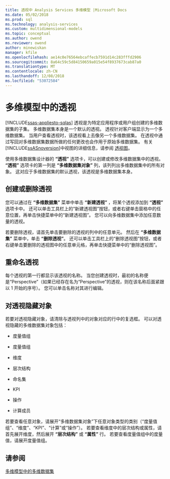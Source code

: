 ```yaml
---
title: 透视中 Analysis Services 多维模型 |Microsoft Docs
ms.date: 05/02/2018
ms.prod: sql
ms.technology: analysis-services
ms.custom: multidimensional-models
ms.topic: conceptual
ms.author: owend
ms.reviewer: owend
author: minewiskan
manager: kfile
ms.openlocfilehash: ae14c0e76564ebcaffecb7591d14c283fffd2906
ms.sourcegitcommit: 8a64c59c5d84150659a015e54f8937673cab87a0
ms.translationtype: MT
ms.contentlocale: zh-CN
ms.lasthandoff: 12/08/2018
ms.locfileid: "53072584"
---
```

# <a name="perspectives-in-multidimensional-models"></a>多维模型中的透视
[!INCLUDE[ssas-appliesto-sqlas](../../includes/ssas-appliesto-sqlas.md)]
  透视是为特定应用程序或用户组创建的多维数据集的子集。 多维数据集本身是一个默认的透视。 透视针对客户端显示为一个多维数据集。 当用户查看透视时，该透视看上去像另一个多维数据集。 在透视中通过写回对多维数据集数据所做的任何更改也会作用于原始多维数据集。 有关 [!INCLUDE[ssASnoversion](../../includes/ssasnoversion-md.md)]中视图的详细信息，请参阅 [透视图](../../analysis-services/multidimensional-models-olap-logical-cube-objects/perspectives.md)。  
  
 使用多维数据集设计器的 **“透视”** 选项卡，可以创建或修改多维数据集中的透视。 **“透视”** 选项卡的第一列是 **“多维数据集对象”** 列，该列列出多维数据集中的所有对象。 这对应于多维数据集的默认透视，该透视是多维数据集本身。  
  
## <a name="creating-or-deleting-perspectives"></a>创建或删除透视  
 您可以通过在 **“多维数据集”** 菜单中单击 **“新建透视”** ，将某个透视添加到 **“透视”** 选项卡中。 还可以单击工具栏上的“新建透视图”按钮，或者右键单击窗格中的任意位置，再单击快捷菜单中的“新建透视图”。 您可以向多维数据集中添加任意数量的透视。  
  
 若要删除透视，请首先单击要删除的透视的列中的任意单元。 然后在 **“多维数据集”** 菜单中，单击 **“删除透视”**。 还可以单击工具栏上的“删除透视图”按钮，或者右键单击要删除的透视图中的任意单元格，再单击快捷菜单中的“删除透视图”。  
  
## <a name="renaming-perspectives"></a>重命名透视  
 每个透视的第一行都显示该透视的名称。 当您创建透视时，最初的名称便是“Perspective”（如果已经存在名为“Perspective”的透视，则在该名称后面紧跟以 1 开始的序号）。 您可以单击名称对其进行编辑。  
  
## <a name="hiding-objects-from-a-perspective"></a>对透视隐藏对象  
 若要对透视隐藏对象，请清除与透视列中的对象对应的行中的复选框。 可以对透视隐藏的多维数据集对象包括：  
  
-   度量值组  
  
-   度量值组  
  
-   维度  
  
-   层次结构  
  
-   命名集  
  
-   KPI  
  
-   操作  
  
-   计算成员  
  
 若要查看任意对象，请展开“多维数据集对象”下任意对象类型的类别（“度量值组”、“维度”、“KPI”、“计算”或“操作”）。 若要查看维度中的层次结构或属性，请首先展开维度，然后展开 **“层次结构”** 或 **“属性”** 行。 若要查看度量值组中的度量值，请展开度量值组。  
  
## <a name="see-also"></a>请参阅  
 [多维模型中的多维数据集](../../analysis-services/multidimensional-models/cubes-in-multidimensional-models.md)  
  
  
